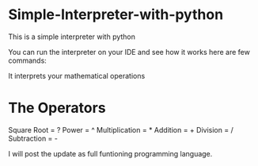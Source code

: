 # Simple-Interpreter-with-python
This is a simple interpreter with python

You can run the interpreter on your IDE and see how it works here are few commands:

It interprets your mathematical operations
# The Operators 
Square Root = ?
Power = ^
Multiplication = *
Addition = +
Division = /
Subtraction = -

I will post the update as full funtioning programming language.

